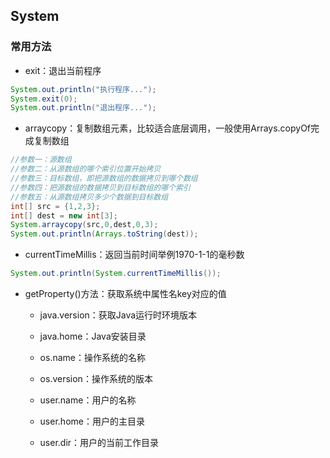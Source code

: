 ## System

### 常用方法

- exit：退出当前程序

```java
System.out.println("执行程序...");
System.exit(0);
System.out.println("退出程序...");
```

- arraycopy：复制数组元素，比较适合底层调用，一般使用Arrays.copyOf完成复制数组

```java
//参数一：源数组
//参数二：从源数组的哪个索引位置开始拷贝
//参数三：目标数组，即把源数组的数据拷贝到哪个数组
//参数四：把源数组的数据拷贝到目标数组的哪个索引
//参数五：从源数组拷贝多少个数据到目标数组
int[] src = {1,2,3};
int[] dest = new int[3];
System.arraycopy(src,0,dest,0,3);
System.out.println(Arrays.toString(dest));
```

- currentTimeMillis：返回当前时间举例1970-1-1的毫秒数

```java
System.out.println(System.currentTimeMillis());
```

- getProperty()方法：获取系统中属性名key对应的值
  
  - java.version：获取Java运行时环境版本
  
  - java.home：Java安装目录
  
  - os.name：操作系统的名称
  
  - os.version：操作系统的版本
  
  - user.name：用户的名称
  
  - user.home：用户的主目录
  
  - user.dir：用户的当前工作目录
  
  ```java
  
  ```
